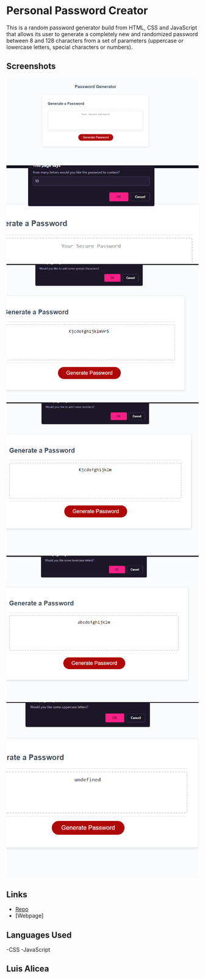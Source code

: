 # Personal Password Creator

This is a random password generator build from HTML, CSS and JavaScript that allows its user to generate a completely new and randomized password between 8 and 128 characters from a set of parameters (uppercase or lowercase letters, special characters or numbers).


## Screenshots
![screenshot](imgs/ffb36e7d76a93ac9d172f01678ffaf3d.png)
![screenshot](imgs/fc2559fb3ec21804b987dbee45a3073f.png)
![screenshot](imgs/cc2c666452a09fe998aa0a1f80c9d404.png)
![screenshot](imgs/b28f0a535846dcbdf7fb566f681b113a.png)
![screenshot](imgs/272480695af938ca728eeb6a7092eb9b.png)
![screenshot](imgs/0f333cd49dd5bfa65ae1ae96a4e3effd.png)

## Links
* [Repo](https://github.com/Undrcver/Password-Generator)
* [Webpage]

## Languages Used
-CSS -JavaScript

## Luis Alicea 

